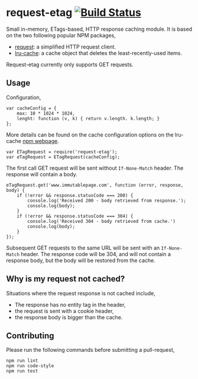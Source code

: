 request-etag [![Build Status](https://travis-ci.org/Belema/request-etag.svg?branch=master)](https://travis-ci.org/Belema/request-etag)
===========

Small in-memory, ETags-based, HTTP response caching module. It is based on the two following popular NPM packages,

- [request](https://www.npmjs.com/package/request): a simplified HTTP request client.
- [lru-cache](https://www.npmjs.com/package/lru-cache): a cache object that deletes the least-recently-used items.

Request-etag currently only supports GET requests.


Usage
-----
Configuration, 

	var cacheConfig = {
		max: 10 * 1024 * 1024,
		lenght: function (v, k) { return v.length. k.length; }
	};

More details can be found on the cache configuration options on the lru-cache [npm webpage](https://www.npmjs.com/package/lru-cache).

	var ETagRequest = require('request-etag');
	var eTagRequest = ETagRequest(cacheConfig);

The first call GET request will be sent without `If-None-Match` header. The response will contain a body.

	eTagRequest.get('www.immutablepage.com', function (error, response, body) {
		if (!error && response.statusCode === 200) {
			console.log('Received 200 - body retrieved from response.');
			console.log(body);
		}
		if (!error && response.statusCode === 304) {
			console.log('Received 304 - body retrieved from cache.') 
			console.log(body);
		}
	});

Subsequent GET requests to the same URL will be sent with an `If-None-Match` header. The response code will be 304, and will not contain a response body, but the body will be restored from the cache.


Why is my request not cached?
----------------------------
Situations where the request response is not cached include,

- The response has no entity tag in the header,
- the request is sent with a cookie header,
- the response body is bigger than the cache.


Contributing
-------------
Please run the following commands before submitting a pull-request,

	npm run lint
	npm run code-style
	npm run test

